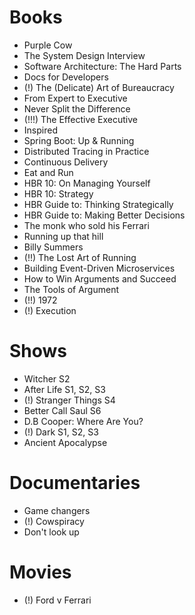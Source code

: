 # Books

- Purple Cow 
- The System Design Interview
- Software Architecture: The Hard Parts
- Docs for Developers
- (!) The (Delicate) Art of Bureaucracy 
- From Expert to Executive
- Never Split the Difference
- (!!!) The Effective Executive
- Inspired
- Spring Boot: Up & Running
- Distributed Tracing in Practice
- Continuous Delivery
- Eat and Run
- HBR 10: On Managing Yourself
- HBR 10: Strategy
- HBR Guide to: Thinking Strategically
- HBR Guide to: Making Better Decisions
- The monk who sold his Ferrari
- Running up that hill
- Billy Summers
- (!!) The Lost Art of Running
- Building Event-Driven Microservices
- How to Win Arguments and Succeed
- The Tools of Argument
- (!!) 1972 
- (!) Execution

# Shows

- Witcher S2
- After Life S1, S2, S3
- (!) Stranger Things S4
- Better Call Saul S6
- D.B Cooper: Where Are You?
- (!) Dark S1, S2, S3
- Ancient Apocalypse

# Documentaries

- Game changers
- (!) Cowspiracy
- Don't look up

# Movies

- (!) Ford v Ferrari


